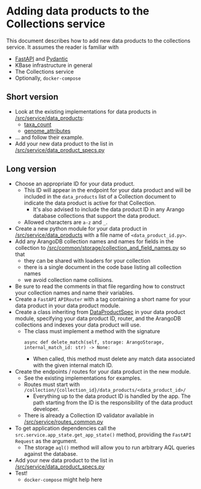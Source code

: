 # Adding data products to the Collections service

This document describes how to add new data products to the collections service. It assumes
the reader is familiar with

* [FastAPI](https://fastapi.tiangolo.com/) and [Pydantic](https://pydantic-docs.helpmanual.io/)
* KBase infrastructure in general
* The Collections service
* Optionally, `docker-compose`

## Short version

* Look at the existing implementations for data products in
  [/src/service/data_products](/src/service/data_products):
  * [taxa_count](/src/service/data_products/taxa_count.py)
  * [genome_attributes](/src/service/data_products/genome_attributes.py)
* ... and follow their example.
* Add your new data product to the list in
  [/src/service/data_product_specs.py](/src/service/data_product_specs.py)

## Long version

* Choose an appropriate ID for your data product.
  * This ID will appear in the endpoint for your data product and will be included in the
    `data_products` list of a Collection document to indicate the data product is active for
    that Collection.
    * It's also advised to include the data product ID in any Arango database collections
      that support the data product.
  * Allowed characters are `a-z` and `_`.
* Create a new python module for your data product in
  [/src/service/data_products](/src/service/data_products) with a file name of
  `<data_product_id.py>`.
* Add any ArangoDB collection names and names for fields in the collection to
  [/src/common/storage/collection_and_field_names.py](/src/common/storage/collection_and_field_names.py)
  so that
  * they can be shared with loaders for your collection
  * there is a single document in the code base listing all collection names
  * we avoid collection name collisions.
* Be sure to read the comments in that file regarding how to construct your collection names
  and name their variables.
* Create a `FastAPI` `APIRouter` with a tag containing a short name for your data product in
  your data product module.
* Create a class inheriting from [DataProductSpec](/src/service/data_products/common_models.py)
  in your data product module, specifying your data product ID, router, and the ArangoDB
  collections and indexes your data product will use.
  * The class must implement a method with the signature
    ```
    async def delete_match(self, storage: ArangoStorage, internal_match_id: str) -> None:
    ```
    * When called, this method must delete any match data associated with the given internal
      match ID.
* Create the endpoints / routes for your data product in the new module.
  * See the existing implementations for examples.
  * Routes must start with `/collection/{collection_id}/data_products/<data_product_id>/`
    * Everything up to the data product ID is handled by the app. The path starting from the ID is
      the responsibility of the data product developer.
  * There is already a Collection ID validator available in
    [/src/service/routes_common.py](/src/service/routes_common.py)
* To get application dependencies call the `src.service.app_state.get_app_state()`
  method, providing the `FastAPI` `Request` as the argument.
  * The storage `aql()` method will allow you to run arbitrary AQL queries against the database.
* Add your new data product to the list in
  [/src/service/data_product_specs.py](/src/service/data_product_specs.py)
* Test!
  * `docker-compose` might help here
